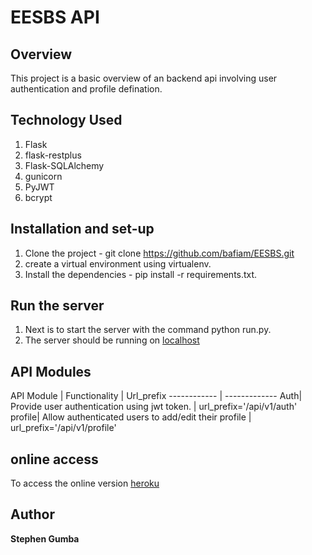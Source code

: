 # EESBS API

## Overview

This project is a basic overview of an backend api involving user authentication and profile defination.

## Technology Used

1. Flask
2. flask-restplus
3. Flask-SQLAlchemy
4. gunicorn
5. PyJWT
6. bcrypt

## Installation and set-up

1. Clone the project - git clone <https://github.com/bafiam/EESBS.git>
2. create a virtual environment using virtualenv.
3. Install the dependencies - pip install -r requirements.txt.

## Run the server

1. Next is to start the server with the command python run.py.
2. The server should be running on [localhost](http://127.0.0.1:5000)

## API Modules

API Module | Functionality | Url_prefix
------------ | -------------
Auth| Provide user authentication using jwt token. | url_prefix='/api/v1/auth'
profile| Allow authenticated users to add/edit their profile | url_prefix='/api/v1/profile'

## online access

To access the online version [heroku](https://world-bank-api.herokuapp.com/)

## Author

**Stephen Gumba**
